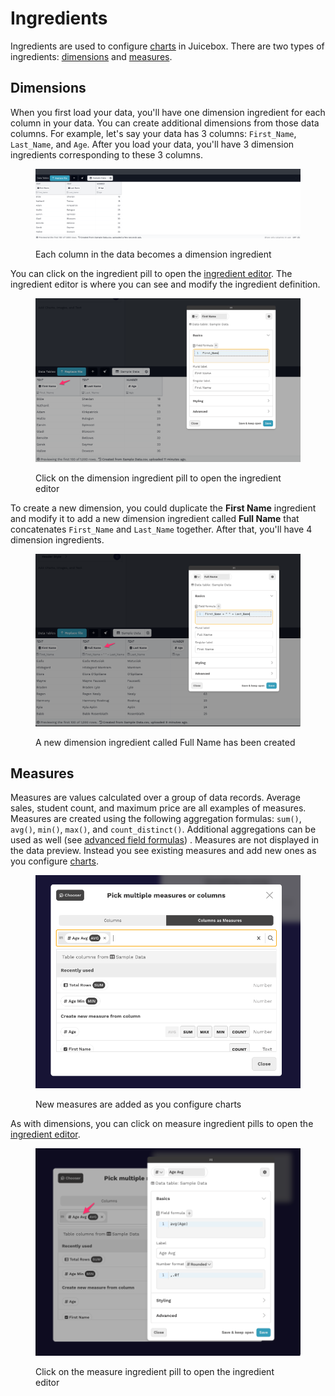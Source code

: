 # Ingredients

Ingredients are used to configure [charts](../slices/charts/) in Juicebox. There are two types of ingredients: [dimensions](./#dimensions) and [measures](./#measures).&#x20;

## Dimensions

When you first load your data, you'll have one dimension ingredient for each column in your data. You can create additional dimensions from those data columns. For example, let's say your data has 3 columns: `First_Name`, `Last_Name`, and `Age`.  After you load your data, you'll have 3 dimension ingredients corresponding to these 3 columns.&#x20;

<figure><img src="../../../.gitbook/assets/image (499).png" alt=""><figcaption><p>Each column in the data becomes a dimension ingredient</p></figcaption></figure>

You can click on the ingredient pill to open the [ingredient editor](the-ingredient-editor/). The ingredient editor is where you can see and modify the ingredient definition.

<figure><img src="../../../.gitbook/assets/image (504).png" alt=""><figcaption><p>Click on the dimension ingredient pill to open the ingredient editor</p></figcaption></figure>

To create a new dimension, you could duplicate the **First Name** ingredient and modify it to add a new dimension ingredient called **Full Name** that concatenates `First_Name` and `Last_Name` together. After that, you'll have 4 dimension ingredients.&#x20;

<figure><img src="../../../.gitbook/assets/image (503).png" alt=""><figcaption><p>A new dimension ingredient called Full Name has been created</p></figcaption></figure>

## Measures

Measures are values calculated over a group of data records. Average sales, student count, and maximum price are all examples of measures. Measures are created using the following aggregation formulas: `sum()`, `avg()`, `min()`, `max()`, and `count_distinct()`.  Additional aggregations can be used as well (see [advanced field formulas](../../../editing-apps/data-sources/advanced-ingredients/advanced-formulas.md#aggregation-functions)) .  Measures are not displayed in the data preview. Instead you see existing measures and add new ones as you configure [charts](../slices/charts/).&#x20;

<figure><img src="../../../.gitbook/assets/image (505).png" alt=""><figcaption><p>New measures are added as you configure charts</p></figcaption></figure>

As with dimensions, you can click on measure ingredient pills to open the [ingredient editor](the-ingredient-editor/).&#x20;

<figure><img src="../../../.gitbook/assets/image (506).png" alt=""><figcaption><p>Click on the measure ingredient pill to open the ingredient editor</p></figcaption></figure>

